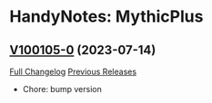 # HandyNotes: MythicPlus

## [V100105-0](https://github.com/willoucom/Handynotes_MythicPlus/tree/V100105-0) (2023-07-14)
[Full Changelog](https://github.com/willoucom/Handynotes_MythicPlus/compare/V100100-11...V100105-0) [Previous Releases](https://github.com/willoucom/Handynotes_MythicPlus/releases)

- Chore: bump version  
